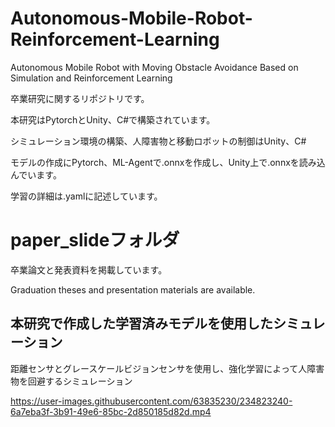 # Autonomous-Mobile-Robot-Reinforcement-Learning
Autonomous Mobile Robot with Moving Obstacle Avoidance Based on Simulation and Reinforcement Learning

卒業研究に関するリポジトリです。

本研究はPytorchとUnity、C#で構築されています。

シミュレーション環境の構築、人障害物と移動ロボットの制御はUnity、C#

モデルの作成にPytorch、ML-Agentで.onnxを作成し、Unity上で.onnxを読み込んでいます。

学習の詳細は.yamlに記述しています。

# paper_slideフォルダ
卒業論文と発表資料を掲載しています。

Graduation theses and presentation materials are available.

## 本研究で作成した学習済みモデルを使用したシミュレーション

距離センサとグレースケールビジョンセンサを使用し、強化学習によって人障害物を回避するシミュレーション

https://user-images.githubusercontent.com/63835230/234823240-6a7eba3f-3b91-49e6-85bc-2d850185d82d.mp4

